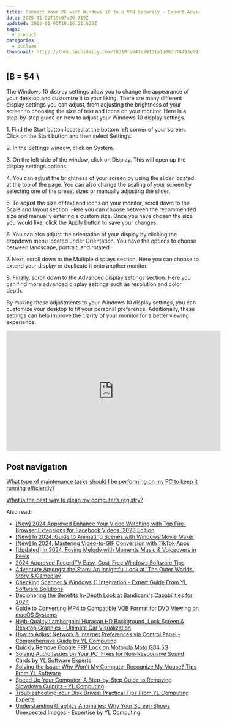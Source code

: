 ```yaml
---
title: Connect Your PC with Windows 10 to a VPN Securely - Expert Advice by YL Software Solutions
date: 2025-01-02T19:07:20.719Z
updated: 2025-01-05T18:16:21.626Z
tags:
  - product
categories:
  - pcclean
thumbnail: https://thmb.techidaily.com/f8310fb64fe59131a1a603b74493ef91ec9be3bf91a44a7ee26654a9f6fff3c0.jpg
---
```


## \[B = 54 \

The Windows 10 display settings allow you to change the appearance of your desktop and customize it to your liking. There are many different display settings you can adjust, from adjusting the brightness of your screen to choosing the size of text and icons on your monitor. Here is a step-by-step guide on how to adjust your Windows 10 display settings. 

1\. Find the Start button located at the bottom left corner of your screen. Click on the Start button and then select Settings.

2\. In the Settings window, click on System.

3\. On the left side of the window, click on Display. This will open up the display settings options. 

4\. You can adjust the brightness of your screen by using the slider located at the top of the page. You can also change the scaling of your screen by selecting one of the preset sizes or manually adjusting the slider.

5\. To adjust the size of text and icons on your monitor, scroll down to the Scale and layout section. Here you can choose between the recommended size and manually entering a custom size. Once you have chosen the size you would like, click the Apply button to save your changes.

6\. You can also adjust the orientation of your display by clicking the dropdown menu located under Orientation. You have the options to choose between landscape, portrait, and rotated.

7\. Next, scroll down to the Multiple displays section. Here you can choose to extend your display or duplicate it onto another monitor.

8\. Finally, scroll down to the Advanced display settings section. Here you can find more advanced display settings such as resolution and color depth. 

By making these adjustments to your Windows 10 display settings, you can customize your desktop to fit your personal preference. Additionally, these settings can help improve the clarity of your monitor for a better viewing experience.

<!-- affiliate ads begin -->
<iframe width="560" height="315" src="https://www.youtube.com/embed/oB9V7rZzotw?si=d4xrCbq1jKHXGAWN" title="YouTube video player" frameborder="0" allow="accelerometer; autoplay; clipboard-write; encrypted-media; gyroscope; picture-in-picture; web-share" referrerpolicy="strict-origin-when-cross-origin" allowfullscreen></iframe>
<!-- affiliate ads end -->

## Post navigation

[What type of maintenance tasks should I be performing on my PC to keep it running efficiently?](https://tools.techidaily.com/pcclean/products/)

[What is the best way to clean my computer’s registry?](https://tools.techidaily.com/pcclean/products/)

<ins class="adsbygoogle"
     style="display:block"
     data-ad-format="autorelaxed"
     data-ad-client="ca-pub-7571918770474297"
     data-ad-slot="1223367746"></ins>

<ins class="adsbygoogle"
     style="display:block"
     data-ad-client="ca-pub-7571918770474297"
     data-ad-slot="8358498916"
     data-ad-format="auto"
     data-full-width-responsive="true"></ins>

<span class="atpl-alsoreadstyle">Also read:</span>
<div><ul>
<li><a href="https://facebook-video-content.techidaily.com/new-2024-approved-enhance-your-video-watching-with-top-fire-browser-extensions-for-facebook-videos-2023-edition/"><u>[New] 2024 Approved Enhance Your Video Watching with Top Fire-Browser Extensions for Facebook Videos, 2023 Edition</u></a></li>
<li><a href="https://fox-info.techidaily.com/new-in-2024-guide-to-animating-scenes-with-windows-movie-maker/"><u>[New] In 2024, Guide to Animating Scenes with Windows Movie Maker</u></a></li>
<li><a href="https://tiktok-video-recordings.techidaily.com/new-in-2024-mastering-video-to-gif-conversion-with-tiktok-apps/"><u>[New] In 2024, Mastering Video-to-GIF Conversion with TikTok Apps</u></a></li>
<li><a href="https://instagram-video-files.techidaily.com/updated-in-2024-fusing-melody-with-moments-music-and-voiceovers-in-reels/"><u>[Updated] In 2024, Fusing Melody with Moments Music & Voiceovers in Reels</u></a></li>
<li><a href="https://screen-video-capture.techidaily.com/2024-approved-recordtv-easy-cost-free-windows-software-tips/"><u>2024 Approved RecordTV Easy, Cost-Free Windows Software Tips</u></a></li>
<li><a href="https://buynow-reviews.techidaily.com/adventure-amongst-the-stars-an-insightful-look-at-the-outer-worlds-story-and-gameplay/"><u>Adventure Amongst the Stars: An Insightful Look at 'The Outer Worlds' Story & Gameplay</u></a></li>
<li><a href="https://discover-bits.techidaily.com/checking-scanner-and-windows-11-integration-expert-guide-from-yl-software-solutions/"><u>Checking Scanner & Windows 11 Integration - Expert Guide From YL Software Solutions</u></a></li>
<li><a href="https://remote-screen-capture.techidaily.com/deciphering-the-benefits-in-depth-look-at-bandicams-capabilities-for-2024/"><u>Deciphering the Benefits In-Depth Look at Bandicam's Capabilities for 2024</u></a></li>
<li><a href="https://vp-tips.techidaily.com/guide-to-converting-mp4-to-compatible-vob-format-for-dvd-viewing-on-macos-systems/"><u>Guide to Converting MP4 to Compatible VOB Format for DVD Viewing on macOS Systems</u></a></li>
<li><a href="https://discover-bits.techidaily.com/high-quality-lamborghini-huracan-hd-background-lock-screen-and-desktop-graphics-ultimate-car-visualization/"><u>High-Quality Lamborghini Huracan HD Background, Lock Screen & Desktop Graphics - Ultimate Car Visualization</u></a></li>
<li><a href="https://discover-bits.techidaily.com/how-to-adjust-network-and-internet-preferences-via-control-panel-comprehensive-guide-by-yl-computing/"><u>How to Adjust Network & Internet Preferences via Control Panel - Comprehensive Guide by YL Computing</u></a></li>
<li><a href="https://review-topics.techidaily.com/quickly-remove-google-frp-lock-on-motorola-moto-g84-5g-by-drfone-android-unlock-remove-google-frp/"><u>Quickly Remove Google FRP Lock on Motorola Moto G84 5G</u></a></li>
<li><a href="https://discover-bits.techidaily.com/solving-audio-issues-on-your-pc-fixes-for-non-responsive-sound-cards-by-yl-software-experts/"><u>Solving Audio Issues on Your PC: Fixes for Non-Responsive Sound Cards by YL Software Experts</u></a></li>
<li><a href="https://discover-bits.techidaily.com/solving-the-issue-why-wont-my-computer-recognize-my-mouse-tips-from-yl-software/"><u>Solving the Issue: Why Won't My Computer Recognize My Mouse? Tips From YL Software</u></a></li>
<li><a href="https://discover-bits.techidaily.com/speed-up-your-computer-a-step-by-step-guide-to-removing-slowdown-culprits-yl-computing/"><u>Speed Up Your Computer: A Step-by-Step Guide to Removing Slowdown Culprits - YL Computing</u></a></li>
<li><a href="https://discover-bits.techidaily.com/troubleshooting-your-disk-drives-practical-tips-from-yl-computing-experts/"><u>Troubleshooting Your Disk Drives: Practical Tips From YL Computing Experts</u></a></li>
<li><a href="https://discover-bits.techidaily.com/understanding-graphics-anomalies-why-your-screen-shows-unexpected-images-expertise-by-yl-computing/"><u>Understanding Graphics Anomalies: Why Your Screen Shows Unexpected Images - Expertise by YL Computing</u></a></li>
</ul></div>

